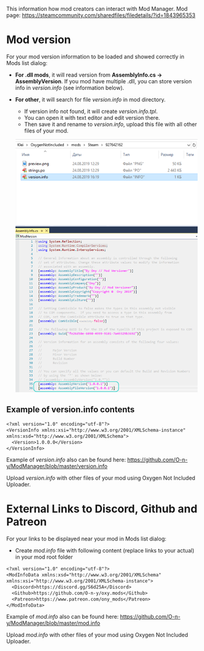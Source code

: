 This information how mod creators can interact with Mod Manager.
Mod page: https://steamcommunity.com/sharedfiles/filedetails/?id=1843965353

# Mod version

For your mod version information to be loaded and showed correctly in Mods list dialog:

* **For .dll mods**, it will read version from **AssemblyInfo.cs -> AssemblyVersion**. If you mod have multiple .dll, you can store version info in *version.info* (see information below).
* **For other**, it will search for file *version.info* in mod directory.
  * If version info not found, it will create *version.info.tpl*. 
  * You can open it with text editor and edit version there.
  * Then save it and rename to *version.info*, upload this file with all other files of your mod.
  
  ![Mod folder contents](https://raw.githubusercontent.com/O-n-y/ModManager/master/ModVersioner-4.png)
  ![AssemblyInfo.cs](https://raw.githubusercontent.com/O-n-y/ModManager/master/Mod-Versioner-CS-2.png)

## Example of version.info contents
    <?xml version="1.0" encoding="utf-8"?>
    <VersionInfo xmlns:xsi="http://www.w3.org/2001/XMLSchema-instance" xmlns:xsd="http://www.w3.org/2001/XMLSchema">
      <Version>1.0.0.0</Version>
    </VersionInfo>
Example of *version.info* also can be found here: https://github.com/O-n-y/ModManager/blob/master/version.info

Upload *version.info* with other files of your mod using Oxygen Not Included Uploader.


# External Links to Discord, Github and Patreon

For your links to be displayed near your mod in Mods list dialog:

* Create *mod.info* file with following content (replace links to your actual) in your mod root folder
```
<?xml version="1.0" encoding="utf-8"?>
<ModInfoData xmlns:xsd="http://www.w3.org/2001/XMLSchema" xmlns:xsi="http://www.w3.org/2001/XMLSchema-instance">
  <Discord>https://discord.gg/S6d25A</Discord>
  <Github>https://github.com/O-n-y/oxy.mods</Github>
  <Patreon>https://www.patreon.com/ony_mods</Patreon>
</ModInfoData>
```

Example of *mod.info* also can be found here: https://github.com/O-n-y/ModManager/blob/master/mod.info

Upload *mod.info* with other files of your mod using Oxygen Not Included Uploader.
